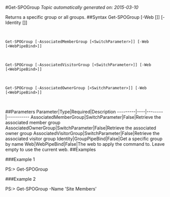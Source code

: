#Get-SPOGroup
*Topic automatically generated on: 2015-03-10*

Returns a specific group or all groups.
##Syntax
    Get-SPOGroup [-Web [<WebPipeBind>]] [-Identity [<GroupPipeBind>]]

&nbsp;

    Get-SPOGroup [-AssociatedMemberGroup [<SwitchParameter>]] [-Web [<WebPipeBind>]]

&nbsp;

    Get-SPOGroup [-AssociatedVisitorGroup [<SwitchParameter>]] [-Web [<WebPipeBind>]]

&nbsp;

    Get-SPOGroup [-AssociatedOwnerGroup [<SwitchParameter>]] [-Web [<WebPipeBind>]]

&nbsp;

##Parameters
Parameter|Type|Required|Description
---------|----|--------|-----------
AssociatedMemberGroup|SwitchParameter|False|Retrieve the associated member group
AssociatedOwnerGroup|SwitchParameter|False|Retrieve the associated owner group
AssociatedVisitorGroup|SwitchParameter|False|Retrieve the associated visitor group
Identity|GroupPipeBind|False|Get a specific group by name
Web|WebPipeBind|False|The web to apply the command to. Leave empty to use the current web.
##Examples

###Example 1
    
PS:> Get-SPOGroup



###Example 2
    
PS:> Get-SPOGroup -Name 'Site Members'


